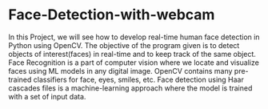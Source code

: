 # Face-Detection-with-webcam
In this Project, we will see how to develop real-time human face detection in Python using OpenCV. The objective of the program given is to detect objects of interest(faces) in real-time and to keep track of the same object. 
Face Recognition is a part of computer vision where we locate and visualize faces using ML models in any digital image. 
OpenCV contains many pre-trained classifiers for face, eyes, smiles, etc. 
Face detection using Haar cascades files is a machine-learning approach where the model is trained with a set of input data. 
